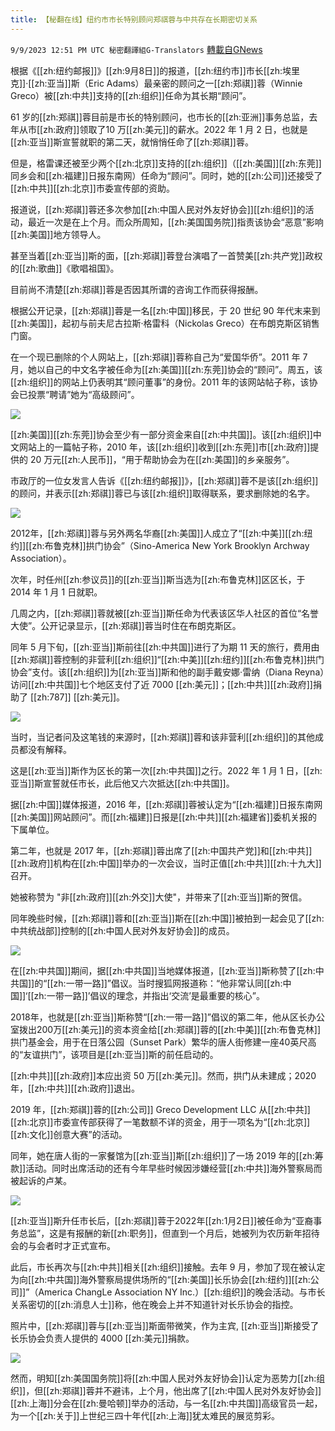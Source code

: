 ```yaml
---
title: 【秘翻在线】纽约市市长特别顾问郑祺蓉与中共存在长期密切关系
---
```

`9/9/2023 12:51 PM UTC 秘密翻譯組G-Translators` [轉載自GNews](https://gnews.org/articles/1667555)

根据《[[zh:纽约邮报]]》[[zh:9月8日]]的报道，[[zh:纽约市]]市长[[zh:埃里克]]·[[zh:亚当]]斯（Eric Adams）最亲密的顾问之一[[zh:郑祺]]蓉（Winnie Greco）被[[zh:中共]]支持的[[zh:组织]]任命为其长期“顾问”。

61 岁的[[zh:郑祺]]蓉目前是市长的特别顾问，也市长的[[zh:亚洲]]事务总监，去年从市[[zh:政府]]领取了10 万[[zh:美元]]的薪水。2022 年 1 月 2 日，也就是[[zh:亚当]]斯宣誓就职的第二天，就悄悄任命了[[zh:郑祺]]蓉。

但是，格雷课还被至少两个[[zh:北京]]支持的[[zh:组织]]（[[zh:美国]][[zh:东莞]]同乡会和[[zh:福建]]日报东南网）任命为“顾问”。同时，她的[[zh:公司]]还接受了[[zh:中共]][[zh:北京]]市委宣传部的资助。

报道说，[[zh:郑祺]]蓉还多次参加[[zh:中国人民对外友好协会]][[zh:组织]]的活动，最近一次是在上个月。而众所周知，[[zh:美国国务院]]指责该协会“恶意”影响[[zh:美国]]地方领导人。

甚至当着[[zh:亚当]]斯的面，[[zh:郑祺]]蓉登台演唱了一首赞美[[zh:共产党]]政权的[[zh:歌曲]]《歌唱祖国》。

目前尚不清楚[[zh:郑祺]]蓉是否因其所谓的咨询工作而获得报酬。

根据公开记录，[[zh:郑祺]]蓉是一名[[zh:中国]]移民，于 20 世纪 90 年代末来到[[zh:美国]]，起初与前夫尼古拉斯·格雷科（Nickolas Greco）在布朗克斯区销售门窗。

在一个现已删除的个人网站上，[[zh:郑祺]]蓉称自己为“爱国华侨”。2011 年 7 月，她以自己的中文名字被任命为[[zh:美国]][[zh:东莞]]协会的“顾问”。周五，该[[zh:组织]]的网站上仍表明其“顾问董事”的身份。2011 年的该网站帖子称，该协会已投票“聘请”她为“高级顾问”。

![](ipfs://QmXTXEGQMhmLSmihNpPStAJbRYv28j9SGz4ipPa984UAMb?.png)


[[zh:美国]][[zh:东莞]]协会至少有一部分资金来自[[zh:中共国]]。该[[zh:组织]]中文网站上的一篇帖子称，2010 年，该[[zh:组织]]收到[[zh:东莞]]市[[zh:政府]]提供的 20 万元[[zh:人民币]]，“用于帮助协会为在[[zh:美国]]的乡亲服务”。

市政厅的一位女发言人告诉《[[zh:纽约邮报]]》，[[zh:郑祺]]蓉不是该[[zh:组织]]的顾问，并表示[[zh:郑祺]]蓉已与该[[zh:组织]]取得联系，要求删除她的名字。


![](ipfs://QmV9GyAUsdVgLhShSsBCeWwAgs9oqv8ZDp9tcvexrgbQS8?.png)


2012年，[[zh:郑祺]]蓉与另外两名华裔[[zh:美国]]人成立了“[[zh:中美]][[zh:纽约]][[zh:布鲁克林]]拱门协会”（Sino-America New York Brooklyn Archway Association）。

次年，时任州[[zh:参议员]]的[[zh:亚当]]斯当选为[[zh:布鲁克林]]区区长，于 2014 年 1 月 1 日就职。

几周之内，[[zh:郑祺]]蓉就被[[zh:亚当]]斯任命为代表该区华人社区的首位“名誉大使”。公开记录显示，[[zh:郑祺]]蓉当时住在布朗克斯区。

同年 5 月下旬，[[zh:亚当]]斯前往[[zh:中共国]]进行了为期 11 天的旅行，费用由[[zh:郑祺]]蓉控制的非营利[[zh:组织]]“[[zh:中美]][[zh:纽约]][[zh:布鲁克林]]拱门协会”支付。该[[zh:组织]]为[[zh:亚当]]斯和他的副手戴安娜·雷纳（Diana Reyna）访问[[zh:中共国]]七个地区支付了近 7000 [[zh:美元]]；[[zh:中共]][[zh:政府]]捐助了 [[zh:787]] [[zh:美元]]。

![](ipfs://Qmd2jDgjBGjxV5Mx3udeiY6T8B7jd8Q8tJYxLhP2NgwLQv?.png)

当时，当记者问及这笔钱的来源时，[[zh:郑祺]]蓉和该非营利[[zh:组织]]的其他成员都没有解释。

这是[[zh:亚当]]斯作为区长的第一次[[zh:中共国]]之行。2022 年 1 月 1 日，[[zh:亚当]]斯宣誓就任市长，此后他又六次抵达[[zh:中共国]]。

据[[zh:中国]]媒体报道，2016 年，[[zh:郑祺]]蓉被认定为“[[zh:福建]]日报东南网[[zh:美国]]网站顾问”。而[[zh:福建]]日报是[[zh:中共]][[zh:福建省]]委机关报的下属单位。

第二年，也就是 2017 年，[[zh:郑祺]]蓉出席了[[zh:中国共产党]]和[[zh:中共]][[zh:政府]]机构在[[zh:中国]]举办的一次会议，当时正值[[zh:中共]][[zh:十九大]]召开。

她被称赞为 "非[[zh:政府]][[zh:外交]]大使"，并带来了[[zh:亚当]]斯的贺信。

同年晚些时候，[[zh:郑祺]]蓉和[[zh:亚当]]斯在[[zh:中国]]被拍到一起会见了[[zh:中共统战部]]控制的[[zh:中国人民对外友好协会]]的成员。


![](ipfs://QmTLCzevNysPZFLdk5JXHQy2aM3B1NgdAuSbNG3pCrZjgP?.png)


在[[zh:中共国]]期间，据[[zh:中共国]]当地媒体报道，[[zh:亚当]]斯称赞了[[zh:中共国]]的“[[zh:一带一路]]”倡议。当时搜狐网报道称：“他非常认同[[zh:中国]]‘[[zh:一带一路]]’倡议的理念，并指出‘交流’是最重要的核心”。

2018年，也就是[[zh:亚当]]斯称赞“[[zh:一带一路]]”倡议的第二年，他从区长办公室拨出200万[[zh:美元]]的资本资金给[[zh:郑祺]]蓉的[[zh:中美]][[zh:布鲁克林]]拱门基金会，用于在日落公园（Sunset Park）繁华的唐人街修建一座40英尺高的“友谊拱门”，该项目是[[zh:亚当]]斯的前任启动的。

[[zh:中共]][[zh:政府]]本应出资 50 万[[zh:美元]]。然而，拱门从未建成；2020年，[[zh:中共]][[zh:政府]]退出。

2019 年，[[zh:郑祺]]蓉的[[zh:公司]] Greco Development LLC 从[[zh:中共]][[zh:北京]]市委宣传部获得了一笔数额不详的资金，用于一项名为“[[zh:北京]][[zh:文化]]创意大赛”的活动。

同年，她在唐人街的一家餐馆为[[zh:亚当]]斯[[zh:组织]]了一场 2019 年的[[zh:筹款]]活动。同时出席活动的还有今年早些时候因涉嫌经营[[zh:中共]]海外警察局而被起诉的卢某。

![](ipfs://QmPsZix4f3imMDfsSbpwKVugYCcomZHx4AEc8GBbCPPf9s?.png)


[[zh:亚当]]斯升任市长后，[[zh:郑祺]]蓉于2022年[[zh:1月2日]]被任命为“亚裔事务总监”，这是有报酬的新[[zh:职务]]，但直到一个月后，她被列为农历新年招待会的与会者时才正式宣布。

此后，市长再次与[[zh:中共]]相关[[zh:组织]]接触。去年 9 月，参加了现在被认定为向[[zh:中共国]]海外警察局提供场所的“[[zh:美国]]长乐协会[[zh:纽约]][[zh:公司]]”（America ChangLe Association NY Inc.）[[zh:组织]]的晚会活动。与市长关系密切的[[zh:消息人士]]称，他在晚会上并不知道针对长乐协会的指控。


照片中，[[zh:郑祺]]蓉与[[zh:亚当]]斯面带微笑，作为主宾, [[zh:亚当]]斯接受了长乐协会负责人提供的 4000 [[zh:美元]]捐款。


![](ipfs://QmUjp8NFjEGa522ARq6nahq8bJjX8e5n9ttMetn3sZ1UFX?.png)


然而，明知[[zh:美国国务院]]将[[zh:中国人民对外友好协会]]认定为恶势力[[zh:组织]]，但[[zh:郑祺]]蓉并不避讳，上个月，他出席了[[zh:中国人民对外友好协会]][[zh:上海]]分会在[[zh:曼哈顿]]举办的活动，与一名[[zh:中共国]]高级官员一起，为一个[[zh:关于]]上世纪三四十年代[[zh:上海]]犹太难民的展览剪彩。
